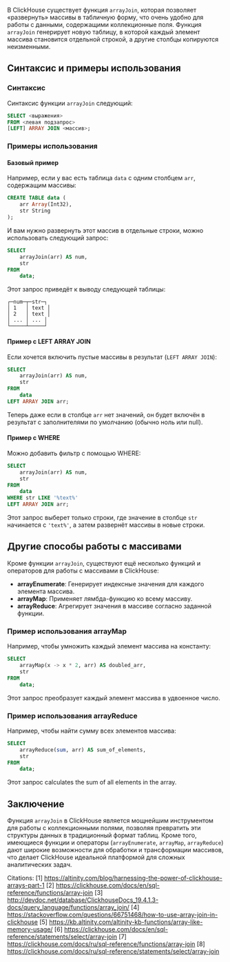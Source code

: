 В ClickHouse существует функция `arrayJoin`, которая позволяет «развернуть» массивы в табличную форму, что очень удобно для работы с данными, содержащими коллекционные поля. Функция `arrayJoin` генерирует новую таблицу, в которой каждый элемент массива становится отдельной строкой, а другие столбцы копируются неизменными.

## Синтаксис и примеры использования

### Синтаксис

Синтаксис функции `arrayJoin` следующий:

```sql
SELECT <выражения>
FROM <левая подзапрос>
[LEFT] ARRAY JOIN <массив>;
```

### Примеры использования

#### Базовый пример

Например, если у вас есть таблица `data` с одним столбцем `arr`, содержащим массивы:

```sql
CREATE TABLE data (
    arr Array(Int32),
    str String
);
```

И вам нужно развернуть этот массив в отдельные строки, можно использовать следующий запрос:

```sql
SELECT 
    arrayJoin(arr) AS num,
    str
FROM 
    data;
```

Этот запрос приведёт к выводу следующей таблицы:

```
┌─num─┬─str─┐
│ 1   │ text │
│ 2   │ text │
│ ... │ ... │
└─────┴─────┘
```

#### Пример с LEFT ARRAY JOIN

Если хочется включить пустые массивы в результат (`LEFT ARRAY JOIN`):

```sql
SELECT 
    arrayJoin(arr) AS num,
    str
FROM 
    data
LEFT ARRAY JOIN arr;
```

Теперь даже если в столбце `arr` нет значений, он будет включён в результат с заполнителями по умолчанию (обычно ноль или null).

#### Пример с WHERE

Можно добавить фильтр с помощью WHERE:

```sql
SELECT 
    arrayJoin(arr) AS num,
    str
FROM 
    data
WHERE str LIKE '%text%'
LEFT ARRAY JOIN arr;
```

Этот запрос выберет только строки, где значение в столбце `str` начинается с `'text%'`, а затем развернёт массивы в новые строки.

## Другие способы работы с массивами

Кроме функции `arrayJoin`, существуют ещё несколько функций и операторов для работы с массивами в ClickHouse:

- **arrayEnumerate**: Генерирует индексные значения для каждого элемента массива.
- **arrayMap**: Применяет лямбда-функцию ко всему массиву.
- **arrayReduce**: Агрегирует значения в массиве согласно заданной функции.

### Пример использования arrayMap

Например, чтобы умножить каждый элемент массива на константу:

```sql
SELECT 
    arrayMap(x -> x * 2, arr) AS doubled_arr,
    str
FROM 
    data;
```

Этот запрос преобразует каждый элемент массива в удвоенное число.

### Пример использования arrayReduce

Например, чтобы найти сумму всех элементов массива:

```sql
SELECT 
    arrayReduce(sum, arr) AS sum_of_elements,
    str
FROM 
    data;
```

Этот запрос calculates the sum of all elements in the array.

## Заключение

Функция `arrayJoin` в ClickHouse является мощнейшим инструментом для работы с коллекционными полями, позволяя превратить эти структуры данных в традиционный формат таблиц. Кроме того, имеющиеся функции и операторы (`arrayEnumerate`, `arrayMap`, `arrayReduce`) дают широкие возможности для обработки и трансформации массивов, что делает ClickHouse идеальной платформой для сложных аналитических задач.

Citations:
[1] https://altinity.com/blog/harnessing-the-power-of-clickhouse-arrays-part-1
[2] https://clickhouse.com/docs/en/sql-reference/functions/array-join
[3] http://devdoc.net/database/ClickhouseDocs_19.4.1.3-docs/query_language/functions/array_join/
[4] https://stackoverflow.com/questions/66751468/how-to-use-array-join-in-clickhouse
[5] https://kb.altinity.com/altinity-kb-functions/array-like-memory-usage/
[6] https://clickhouse.com/docs/en/sql-reference/statements/select/array-join
[7] https://clickhouse.com/docs/ru/sql-reference/functions/array-join
[8] https://clickhouse.com/docs/ru/sql-reference/statements/select/array-join